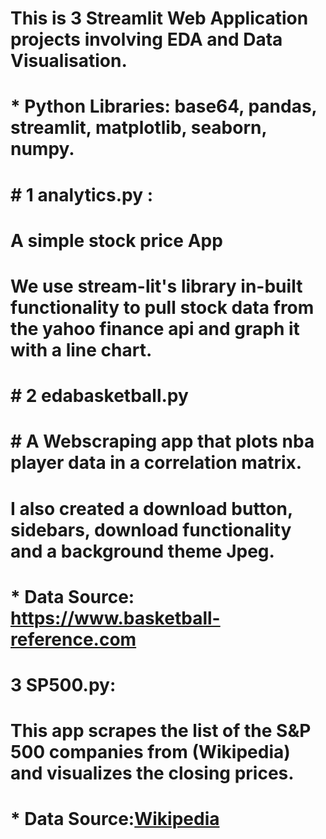 # This is 3 Streamlit Web Application projects involving EDA and Data Visualisation.
# * **Python Libraries:** base64, pandas, streamlit, matplotlib, seaborn, numpy.

# # 1 analytics.py :
# A simple stock price App
# We use stream-lit's library in-built functionality to pull stock data from the yahoo finance api and graph it with a line chart.

# # 2 edabasketball.py
# # A Webscraping app that plots nba player data in a correlation matrix.
# I also created a download button, sidebars, download functionality and a background theme Jpeg.
# * **Data Source:** https://www.basketball-reference.com

# 3 SP500.py:
# This app scrapes the list of the **S&P 500** companies from (Wikipedia) and visualizes the closing prices.
# * **Data Source:**[Wikipedia](https://en.wikipedia.org/wiki/List_of_S%26P_500_companies)
